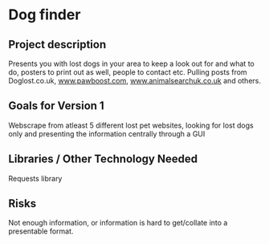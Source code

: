 # Dog finder

## Project description

Presents you with lost dogs in your area to keep a look out for and what to do, posters to print out as well, people to contact etc. Pulling posts from Doglost.co.uk, www.pawboost.com, www.animalsearchuk.co.uk and others.

## Goals for Version 1

Webscrape from atleast 5 different lost pet websites, looking for lost dogs only and presenting the information centrally through a GUI

## Libraries / Other Technology Needed

Requests library

## Risks

Not enough information, or information is hard to get/collate into a presentable format. 
